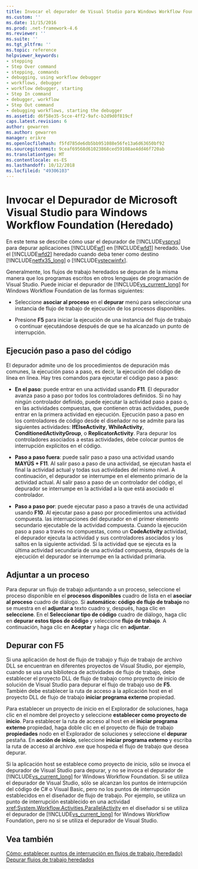 ```yaml
---
title: Invocar el depurador de Visual Studio para Windows Workflow Foundation (heredado) | Documentos de Microsoft
ms.custom: ''
ms.date: 11/15/2016
ms.prod: .net-framework-4.6
ms.reviewer: ''
ms.suite: ''
ms.tgt_pltfrm: ''
ms.topic: reference
helpviewer_keywords:
- stepping
- Step Over command
- stepping, commands
- debugging, using workflow debugger
- workflows, debugger
- workflow debugger, starting
- Step In command
- debugger, workflow
- Step Out command
- debugging workflows, starting the debugger
ms.assetid: d6f58e35-5cce-4ff2-9afc-b2d9d0f819cf
caps.latest.revision: 6
author: gewarren
ms.author: gewarren
manager: erikre
ms.openlocfilehash: f5fd785de6db5bb951088e56fe13a6d63650bf92
ms.sourcegitcommit: 9ceaf69568d61023868ced59108ae4dd46f720ab
ms.translationtype: MT
ms.contentlocale: es-ES
ms.lasthandoff: 10/12/2018
ms.locfileid: "49306103"
---
```

# <a name="invoking-the-visual-studio-debugger-for-windows-workflow-foundation-legacy"></a>Invocar el Depurador de Microsoft Visual Studio para Windows Workflow Foundation (Heredado)
En este tema se describe cómo usar el depurador de [!INCLUDE[vsprvs](../includes/vsprvs-md.md)] para depurar aplicaciones [!INCLUDE[wf](../includes/wf-md.md)] en [!INCLUDE[wfd1](../includes/wfd1-md.md)] heredado. Use el [!INCLUDE[wfd2](../includes/wfd2-md.md)] heredado cuando deba tener como destino [!INCLUDE[netfx35_long](../includes/netfx35-long-md.md)] o [!INCLUDE[vstecwinfx](../includes/vstecwinfx-md.md)].  
  
 Generalmente, los flujos de trabajo heredados se depuran de la misma manera que los programas escritos en otros lenguajes de programación de Visual Studio. Puede iniciar el depurador de [!INCLUDE[vs_current_long](../includes/vs-current-long-md.md)] for Windows Workflow Foundation de las formas siguientes:  
  
-   Seleccione **asociar al proceso** en el **depurar** menú para seleccionar una instancia de flujo de trabajo de ejecución de los procesos disponibles.  
  
-   Presione **F5** para iniciar la ejecución de una instancia del flujo de trabajo o continuar ejecutándose después de que se ha alcanzado un punto de interrupción.  
  
## <a name="stepping-through-code"></a>Ejecución paso a paso del código  
 El depurador admite uno de los procedimientos de depuración más comunes, la ejecución paso a paso, es decir, la ejecución del código de línea en línea. Hay tres comandos para ejecutar el código paso a paso:  
  
-   **En el paso**: puede entrar en una actividad usando **F11**. El depurador avanza paso a paso por todos los controladores definidos. Si no hay ningún controlador definido, puede ejecutar la actividad paso a paso o, en las actividades compuestas, que contienen otras actividades, puede entrar en la primera actividad en ejecución. Ejecución paso a paso en los controladores de código desde el diseñador no se admite para las siguientes actividades: **IfElseActivity**, **WhileActivity**, **ConditionedActivityGroup**, o **ReplicatorActivity**. Para depurar los controladores asociados a estas actividades, debe colocar puntos de interrupción explícitos en el código.  
  
-   **Paso a paso fuera**: puede salir paso a paso una actividad usando **MAYÚS + F11**. Al salir paso a paso de una actividad, se ejecutan hasta el final la actividad actual y todas sus actividades del mismo nivel. A continuación, el depurador se interrumpe en el elemento primario de la actividad actual. Al salir paso a paso de un controlador del código, el depurador se interrumpe en la actividad a la que está asociado el controlador.  
  
-   **Paso a paso por**: puede ejecutar paso a paso a través de una actividad usando **F10**. Al ejecutar paso a paso por procedimientos una actividad compuesta. las interrupciones del depurador en el primer elemento secundario ejecutable de la actividad compuesta. Cuando la ejecución paso a paso a través no compuestas, como un **CodeActivity** actividad, el depurador ejecuta la actividad y sus controladores asociados y los saltos en la siguiente actividad. Si la actividad que se ejecuta es la última actividad secundaria de una actividad compuesta, después de la ejecución el depurador se interrumpe en la actividad primaria.  
  
## <a name="attaching-to-a-process"></a>Adjuntar a un proceso  
 Para depurar un flujo de trabajo adjuntando a un proceso, seleccione el proceso disponible en el **procesos disponibles** cuadro de lista en el **asociar al proceso** cuadro de diálogo. Si **automático: código de flujo de trabajo** no se muestra en el **adjuntar a** texto cuadro y, después, haga clic en **seleccione**. En el **Seleccionar tipo de código** cuadro de diálogo, haga clic en **depurar estos tipos de código** y seleccione **flujo de trabajo**. A continuación, haga clic en **Aceptar** y haga clic en **adjuntar**.  
  
## <a name="debugging-with-f5"></a>Depurar con F5  
 Si una aplicación de host de flujo de trabajo y flujo de trabajo de archivo DLL se encuentran en diferentes proyectos de Visual Studio, por ejemplo, cuando se usa una biblioteca de actividades de flujo de trabajo, debe establecer el proyecto DLL de flujo de trabajo como proyecto de inicio de solución de Visual Studio para depurar el flujo de trabajo uso de **F5**. También debe establecer la ruta de acceso a la aplicación host en el proyecto DLL de flujo de trabajo **iniciar programa externo** propiedad.  
  
 Para establecer un proyecto de inicio en el Explorador de soluciones, haga clic en el nombre del proyecto y seleccione **establecer como proyecto de inicio**. Para establecer la ruta de acceso al host en el **iniciar programa externo** propiedad, haga doble clic en el proyecto de flujo de trabajo **propiedades** nodo en el Explorador de soluciones y seleccione el **depurar** pestaña. En **acción de inicio**, seleccione **iniciar programa externo** y escriba la ruta de acceso al archivo .exe que hospeda el flujo de trabajo que desea depurar.  
  
 Si la aplicación host se establece como proyecto de inicio, sólo se invoca el depurador de Visual Studio para depurar, y no se invoca el depurador de [!INCLUDE[vs_current_long](../includes/vs-current-long-md.md)] for Windows Workflow Foundation. Si se utiliza el depurador de Visual Studio, sólo se alcanzan los puntos de interrupción del código de C# o Visual Basic, pero no los puntos de interrupción establecidos en el diseñador de flujo de trabajo. Por ejemplo, se utiliza un punto de interrupción establecido en una actividad <xref:System.Workflow.Activities.ParallelActivity> en el diseñador si se utiliza el depurador de [!INCLUDE[vs_current_long](../includes/vs-current-long-md.md)] for Windows Workflow Foundation, pero no si se utiliza el depurador de Visual Studio.  
  
## <a name="see-also"></a>Vea también  
 [Cómo: establecer puntos de interrupción en flujos de trabajo (heredado)](../workflow-designer/how-to-set-breakpoints-in-workflows-legacy.md)   
 [Depurar flujos de trabajo heredados](../workflow-designer/debugging-legacy-workflows.md)
